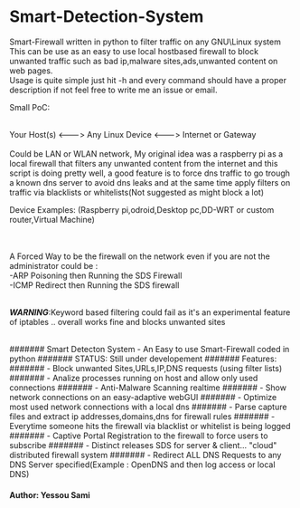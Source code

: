 # Smart-Detection-System
Smart-Firewall written in python to filter traffic on any GNU\Linux system<br>
This can be use as an easy to use local hostbased firewall to block unwanted traffic such as bad ip,malware sites,ads,unwanted content on web pages.<br>
Usage is quite simple just hit -h and every command should have a proper description if not feel free to write me an issue or email.<br>

Small PoC:
<br><br>

Your Host(s)  <--->    Any Linux Device    <--->   Internet or Gateway  <br>                                      
Could be LAN or WLAN network,
My original idea was a raspberry pi as a local firewall that filters any unwanted content from the internet and this script is doing pretty well, a good feature is to force dns traffic to go trough a known dns server to avoid dns leaks and at the same time apply filters on traffic via blacklists or whitelists(Not suggested as might block a lot)

Device Examples: (Raspberry pi,odroid,Desktop pc,DD-WRT or custom router,Virtual Machine)<br>

<br>
<br>
A Forced Way to be the firewall on the network even if you are not the administrator could be :<br>
-ARP Poisoning then Running the SDS Firewall<br>
-ICMP Redirect then Running the SDS firewall<br>
<br>

***WARNING***:Keyword based filtering could fail as it's an experimental feature of iptables .. overall works fine and blocks unwanted sites

<br>
#######  Smart Detecton System - An Easy to use Smart-Firewall coded in python
#######  STATUS: Still under developement
####### Features: 
#######    - Block unwanted Sites,URLs,IP,DNS requests (using filter lists)
#######    - Analize processes running on host and allow only used connections     
#######    - Anti-Malware Scanning realtime
#######    - Show network connections on an easy-adaptive webGUI
#######    - Optimize most used network connections with a local dns
#######    - Parse capture files and extract ip addresses,domains,dns for firewall rules
#######    - Everytime someone hits the firewall via blacklist or whitelist is being logged
#######    - Captive Portal Registration to the firewall to force users to subscribe
#######    - Distinct releases SDS for server & client... "cloud" distributed firewall system  
#######    - Redirect ALL DNS Requests to any DNS Server specified(Example : OpenDNS and then log access or local DNS) 

####  Author: Yessou Sami 



